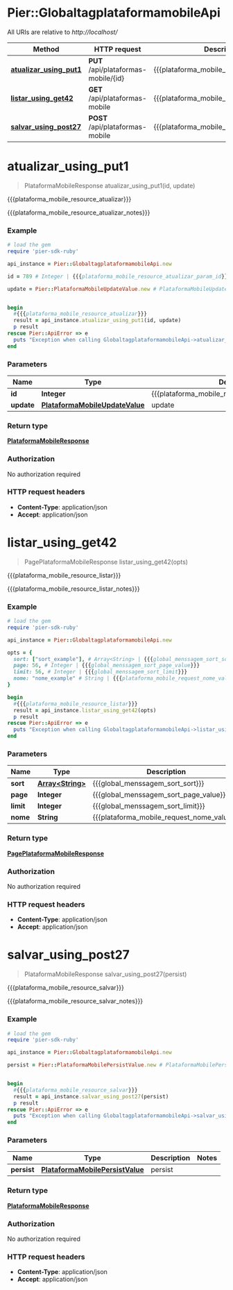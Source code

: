 # Pier::GlobaltagplataformamobileApi

All URIs are relative to *http://localhost/*

Method | HTTP request | Description
------------- | ------------- | -------------
[**atualizar_using_put1**](GlobaltagplataformamobileApi.md#atualizar_using_put1) | **PUT** /api/plataformas-mobile/{id} | {{{plataforma_mobile_resource_atualizar}}}
[**listar_using_get42**](GlobaltagplataformamobileApi.md#listar_using_get42) | **GET** /api/plataformas-mobile | {{{plataforma_mobile_resource_listar}}}
[**salvar_using_post27**](GlobaltagplataformamobileApi.md#salvar_using_post27) | **POST** /api/plataformas-mobile | {{{plataforma_mobile_resource_salvar}}}


# **atualizar_using_put1**
> PlataformaMobileResponse atualizar_using_put1(id, update)

{{{plataforma_mobile_resource_atualizar}}}

{{{plataforma_mobile_resource_atualizar_notes}}}

### Example
```ruby
# load the gem
require 'pier-sdk-ruby'

api_instance = Pier::GlobaltagplataformamobileApi.new

id = 789 # Integer | {{{plataforma_mobile_resource_atualizar_param_id}}}

update = Pier::PlataformaMobileUpdateValue.new # PlataformaMobileUpdateValue | update


begin
  #{{{plataforma_mobile_resource_atualizar}}}
  result = api_instance.atualizar_using_put1(id, update)
  p result
rescue Pier::ApiError => e
  puts "Exception when calling GlobaltagplataformamobileApi->atualizar_using_put1: #{e}"
end
```

### Parameters

Name | Type | Description  | Notes
------------- | ------------- | ------------- | -------------
 **id** | **Integer**| {{{plataforma_mobile_resource_atualizar_param_id}}} | 
 **update** | [**PlataformaMobileUpdateValue**](PlataformaMobileUpdateValue.md)| update | 

### Return type

[**PlataformaMobileResponse**](PlataformaMobileResponse.md)

### Authorization

No authorization required

### HTTP request headers

 - **Content-Type**: application/json
 - **Accept**: application/json



# **listar_using_get42**
> PagePlataformaMobileResponse listar_using_get42(opts)

{{{plataforma_mobile_resource_listar}}}

{{{plataforma_mobile_resource_listar_notes}}}

### Example
```ruby
# load the gem
require 'pier-sdk-ruby'

api_instance = Pier::GlobaltagplataformamobileApi.new

opts = { 
  sort: ["sort_example"], # Array<String> | {{{global_menssagem_sort_sort}}}
  page: 56, # Integer | {{{global_menssagem_sort_page_value}}}
  limit: 56, # Integer | {{{global_menssagem_sort_limit}}}
  nome: "nome_example" # String | {{{plataforma_mobile_request_nome_value}}}
}

begin
  #{{{plataforma_mobile_resource_listar}}}
  result = api_instance.listar_using_get42(opts)
  p result
rescue Pier::ApiError => e
  puts "Exception when calling GlobaltagplataformamobileApi->listar_using_get42: #{e}"
end
```

### Parameters

Name | Type | Description  | Notes
------------- | ------------- | ------------- | -------------
 **sort** | [**Array&lt;String&gt;**](String.md)| {{{global_menssagem_sort_sort}}} | [optional] 
 **page** | **Integer**| {{{global_menssagem_sort_page_value}}} | [optional] 
 **limit** | **Integer**| {{{global_menssagem_sort_limit}}} | [optional] 
 **nome** | **String**| {{{plataforma_mobile_request_nome_value}}} | [optional] 

### Return type

[**PagePlataformaMobileResponse**](PagePlataformaMobileResponse.md)

### Authorization

No authorization required

### HTTP request headers

 - **Content-Type**: application/json
 - **Accept**: application/json



# **salvar_using_post27**
> PlataformaMobileResponse salvar_using_post27(persist)

{{{plataforma_mobile_resource_salvar}}}

{{{plataforma_mobile_resource_salvar_notes}}}

### Example
```ruby
# load the gem
require 'pier-sdk-ruby'

api_instance = Pier::GlobaltagplataformamobileApi.new

persist = Pier::PlataformaMobilePersistValue.new # PlataformaMobilePersistValue | persist


begin
  #{{{plataforma_mobile_resource_salvar}}}
  result = api_instance.salvar_using_post27(persist)
  p result
rescue Pier::ApiError => e
  puts "Exception when calling GlobaltagplataformamobileApi->salvar_using_post27: #{e}"
end
```

### Parameters

Name | Type | Description  | Notes
------------- | ------------- | ------------- | -------------
 **persist** | [**PlataformaMobilePersistValue**](PlataformaMobilePersistValue.md)| persist | 

### Return type

[**PlataformaMobileResponse**](PlataformaMobileResponse.md)

### Authorization

No authorization required

### HTTP request headers

 - **Content-Type**: application/json
 - **Accept**: application/json



